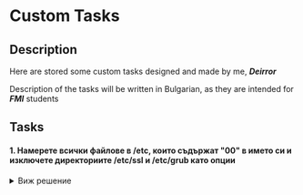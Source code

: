 # Custom Tasks

Description
-

Here are stored some custom tasks designed and made by me, ***Deirror***

Description of the tasks will be written in Bulgarian, as they are intended for ***FMI*** students

Tasks
-

#### 1. Намерете всички файлове в /etc, които съдържат "00" в името си и изключете директориите /etc/ssl и /etc/grub като опции

<details>
  <summary>Виж решение</summary>

  ```bash
  #тук използваме escaping, за да използваме математическа логика
  find /etc -type f -name "*00*" ! \( -path "/etc/ssl/*" -o -path "/etc/grub.d/*" \) 

  # или

  # тук просто изреждаме и по default се добавя неявно -a(AND) между всички изредени изрази
  find /etc -type f -name "*00*" ! -path "/etc/ssl/*" ! -path "/etc/grub.d/*"
  ```
</details>
